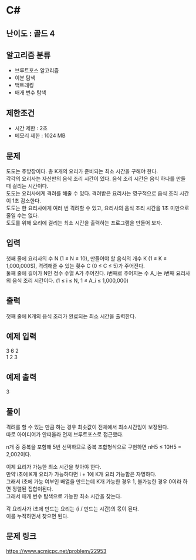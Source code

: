 # C#

## 난이도 : 골드 4

## 알고리즘 분류
  - 브루트포스 알고리즘
  - 이분 탐색
  - 백트래킹
  - 매개 변수 탐색

## 제한조건
  - 시간 제한 : 2초
  - 메모리 제한 : 1024 MB

## 문제
도도는 주방장이다. 총 K개의 요리가 준비되는 최소 시간을 구해야 한다.<br/>
각각의 요리사는 자신만의 음식 조리 시간이 있다. 음식 조리 시간은 음식 하나를 만들 때 걸리는 시간이다.<br/>
도도는 요리사에게 격려를 해줄 수 있다. 격려받은 요리사는 영구적으로 음식 조리 시간이 1초 감소한다.<br/>
도도는 한 요리사에게 여러 번 격려할 수 있고, 요리사의 음식 조리 시간을 1초 미만으로 줄일 수는 없다.<br/>
도도를 위해 요리에 걸리는 최소 시간을 출력하는 프로그램을 만들어 보자.<br/>


## 입력
첫째 줄에 요리사의 수 N (1 ≤ N ≤ 10), 만들어야 할 음식의 개수 K (1 ≤ K ≤ 1,000,000$), 격려해줄 수 있는 횟수 C (0 ≤ C ≤ 5)가 주어진다.<br/>
둘째 줄에 길이가 N인 정수 수열 A가 주어진다. i번째로 주어지는 수 A_i는 i번째 요리사의 음식 조리 시간이다. (1 ≤ i ≤ N, 1 ≤ A_i ≤ 1,000,000)<br/>


## 출력
첫째 줄에 K개의 음식 조리가 완료되는 최소 시간을 출력한다.<br/>


## 예제 입력
3 6 2<br/>
1 2 3<br/>


## 예제 출력
3<br/>


## 풀이
격려를 할 수 있는 만큼 하는 경우 최솟값이 전체에서 최소시간임이 보장된다.<br/>
따로 아이디어가 안떠올라 먼저 브루트포스로 접근했다.<br/>


n개 중 중복을 포함해 5번 선택하므로 중복 조합형식으로 구현하면 nH5 ≤ 10H5 = 2,002이다.<br/>


이제 요리가 가능한 최소 시간을 찾아야 한다.<br/>
만약 i초에 K개 요리가 가능하다면 i + 1에 K개 요리 가능함은 자명하다.<br/>
그래서 i초에 가능 여부인 배열을 만드는데 K개 가능한 경우 1, 불가능한 경우 0이라 하면 정렬된 집합이된다.<br/>
그래서 매개 변수 탐색으로 가능한 최소 시간을 찾는다.<br/>


각 요리사가 i초에 만드는 요리는 (i / 만드는 시간)의 몫이 된다.<br/>
이를 누적하면서 찾으면 된다.<br/>


## 문제 링크
https://www.acmicpc.net/problem/22953